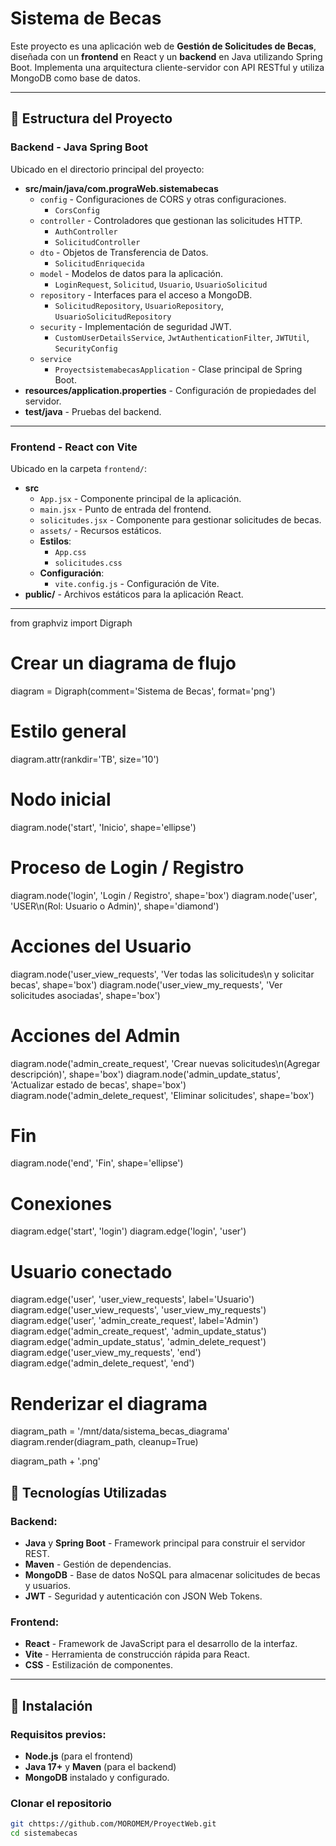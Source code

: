 # Sistema de Becas

Este proyecto es una aplicación web de **Gestión de Solicitudes de Becas**, diseñada con un **frontend** en React y un **backend** en Java utilizando Spring Boot. Implementa una arquitectura cliente-servidor con API RESTful y utiliza MongoDB como base de datos.

---

## 📁 Estructura del Proyecto

### Backend - **Java Spring Boot**

Ubicado en el directorio principal del proyecto:

- **src/main/java/com.prograWeb.sistemabecas**
  - `config` - Configuraciones de CORS y otras configuraciones.
    - `CorsConfig`
  - `controller` - Controladores que gestionan las solicitudes HTTP.
    - `AuthController`
    - `SolicitudController`
  - `dto` - Objetos de Transferencia de Datos.
    - `SolicitudEnriquecida`
  - `model` - Modelos de datos para la aplicación.
    - `LoginRequest`, `Solicitud`, `Usuario`, `UsuarioSolicitud`
  - `repository` - Interfaces para el acceso a MongoDB.
    - `SolicitudRepository`, `UsuarioRepository`, `UsuarioSolicitudRepository`
  - `security` - Implementación de seguridad JWT.
    - `CustomUserDetailsService`, `JwtAuthenticationFilter`, `JWTUtil`, `SecurityConfig`
  - `service`
    - `ProyectsistemabecasApplication` - Clase principal de Spring Boot.
- **resources/application.properties** - Configuración de propiedades del servidor.
- **test/java** - Pruebas del backend.

---

### Frontend - **React con Vite**

Ubicado en la carpeta `frontend/`:

- **src**
  - `App.jsx` - Componente principal de la aplicación.
  - `main.jsx` - Punto de entrada del frontend.
  - `solicitudes.jsx` - Componente para gestionar solicitudes de becas.
  - `assets/` - Recursos estáticos.
  - **Estilos**:
    - `App.css`
    - `solicitudes.css`
  - **Configuración**:
    - `vite.config.js` - Configuración de Vite.
- **public/** - Archivos estáticos para la aplicación React.

---

from graphviz import Digraph

# Crear un diagrama de flujo

diagram = Digraph(comment='Sistema de Becas', format='png')

# Estilo general

diagram.attr(rankdir='TB', size='10')

# Nodo inicial

diagram.node('start', 'Inicio', shape='ellipse')

# Proceso de Login / Registro

diagram.node('login', 'Login / Registro', shape='box')
diagram.node('user', 'USER\n(Rol: Usuario o Admin)', shape='diamond')

# Acciones del Usuario

diagram.node('user_view_requests', 'Ver todas las solicitudes\n y solicitar becas', shape='box')
diagram.node('user_view_my_requests', 'Ver solicitudes asociadas', shape='box')

# Acciones del Admin

diagram.node('admin_create_request', 'Crear nuevas solicitudes\n(Agregar descripción)', shape='box')
diagram.node('admin_update_status', 'Actualizar estado de becas', shape='box')
diagram.node('admin_delete_request', 'Eliminar solicitudes', shape='box')

# Fin

diagram.node('end', 'Fin', shape='ellipse')

# Conexiones

diagram.edge('start', 'login')
diagram.edge('login', 'user')

# Usuario conectado

diagram.edge('user', 'user_view_requests', label='Usuario')
diagram.edge('user_view_requests', 'user_view_my_requests')
diagram.edge('user', 'admin_create_request', label='Admin')
diagram.edge('admin_create_request', 'admin_update_status')
diagram.edge('admin_update_status', 'admin_delete_request')
diagram.edge('user_view_my_requests', 'end')
diagram.edge('admin_delete_request', 'end')

# Renderizar el diagrama

diagram_path = '/mnt/data/sistema_becas_diagrama'
diagram.render(diagram_path, cleanup=True)

diagram_path + '.png'

## 🚀 Tecnologías Utilizadas

### Backend:

- **Java** y **Spring Boot** - Framework principal para construir el servidor REST.
- **Maven** - Gestión de dependencias.
- **MongoDB** - Base de datos NoSQL para almacenar solicitudes de becas y usuarios.
- **JWT** - Seguridad y autenticación con JSON Web Tokens.

### Frontend:

- **React** - Framework de JavaScript para el desarrollo de la interfaz.
- **Vite** - Herramienta de construcción rápida para React.
- **CSS** - Estilización de componentes.

---

## 🔧 Instalación

### Requisitos previos:

- **Node.js** (para el frontend)
- **Java 17+** y **Maven** (para el backend)
- **MongoDB** instalado y configurado.

### Clonar el repositorio

```bash
git chttps://github.com/MOROMEM/ProyectWeb.git
cd sistemabecas
```
